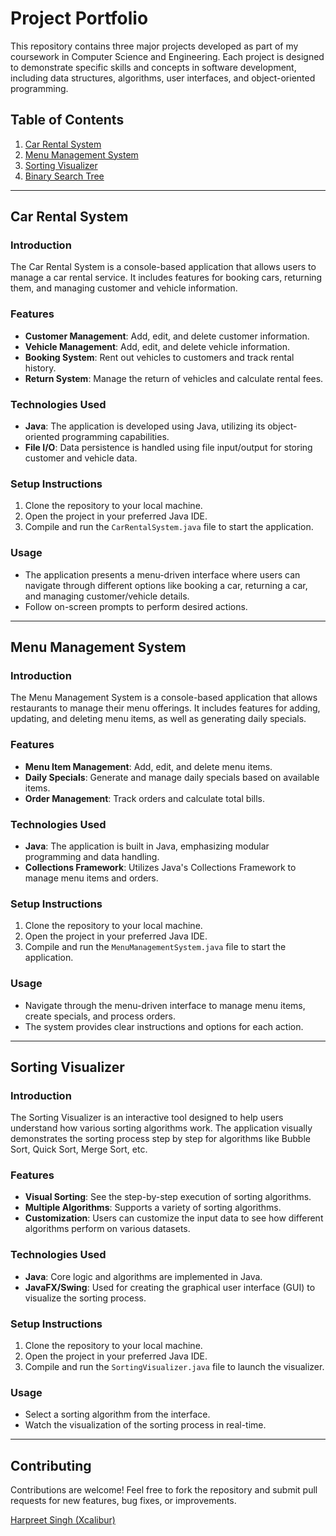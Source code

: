 # Project Portfolio

This repository contains three major projects developed as part of my coursework in Computer Science and Engineering. Each project is designed to demonstrate specific skills and concepts in software development, including data structures, algorithms, user interfaces, and object-oriented programming.

## Table of Contents
1. [Car Rental System](#car-rental-system)
2. [Menu Management System](#menu-management-system)
3. [Sorting Visualizer](#sorting-visualizer)
4. [Binary Search Tree ](#Binary-search-tree)

---

## Car Rental System

### Introduction
The Car Rental System is a console-based application that allows users to manage a car rental service. It includes features for booking cars, returning them, and managing customer and vehicle information.

### Features
- **Customer Management**: Add, edit, and delete customer information.
- **Vehicle Management**: Add, edit, and delete vehicle information.
- **Booking System**: Rent out vehicles to customers and track rental history.
- **Return System**: Manage the return of vehicles and calculate rental fees.

### Technologies Used
- **Java**: The application is developed using Java, utilizing its object-oriented programming capabilities.
- **File I/O**: Data persistence is handled using file input/output for storing customer and vehicle data.

### Setup Instructions
1. Clone the repository to your local machine.
2. Open the project in your preferred Java IDE.
3. Compile and run the `CarRentalSystem.java` file to start the application.

### Usage
- The application presents a menu-driven interface where users can navigate through different options like booking a car, returning a car, and managing customer/vehicle details.
- Follow on-screen prompts to perform desired actions.

---

## Menu Management System

### Introduction
The Menu Management System is a console-based application that allows restaurants to manage their menu offerings. It includes features for adding, updating, and deleting menu items, as well as generating daily specials.

### Features
- **Menu Item Management**: Add, edit, and delete menu items.
- **Daily Specials**: Generate and manage daily specials based on available items.
- **Order Management**: Track orders and calculate total bills.

### Technologies Used
- **Java**: The application is built in Java, emphasizing modular programming and data handling.
- **Collections Framework**: Utilizes Java's Collections Framework to manage menu items and orders.

### Setup Instructions
1. Clone the repository to your local machine.
2. Open the project in your preferred Java IDE.
3. Compile and run the `MenuManagementSystem.java` file to start the application.

### Usage
- Navigate through the menu-driven interface to manage menu items, create specials, and process orders.
- The system provides clear instructions and options for each action.

---

## Sorting Visualizer

### Introduction
The Sorting Visualizer is an interactive tool designed to help users understand how various sorting algorithms work. The application visually demonstrates the sorting process step by step for algorithms like Bubble Sort, Quick Sort, Merge Sort, etc.

### Features
- **Visual Sorting**: See the step-by-step execution of sorting algorithms.
- **Multiple Algorithms**: Supports a variety of sorting algorithms.
- **Customization**: Users can customize the input data to see how different algorithms perform on various datasets.

### Technologies Used
- **Java**: Core logic and algorithms are implemented in Java.
- **JavaFX/Swing**: Used for creating the graphical user interface (GUI) to visualize the sorting process.

### Setup Instructions
1. Clone the repository to your local machine.
2. Open the project in your preferred Java IDE.
3. Compile and run the `SortingVisualizer.java` file to launch the visualizer.

### Usage
- Select a sorting algorithm from the interface.
- Watch the visualization of the sorting process in real-time.

---

## Contributing
Contributions are welcome! Feel free to fork the repository and submit pull requests for new features, bug fixes, or improvements.


<p><a href=https://github.com/harpreet-03>Harpreet Singh (Xcalibur)</a></p>

